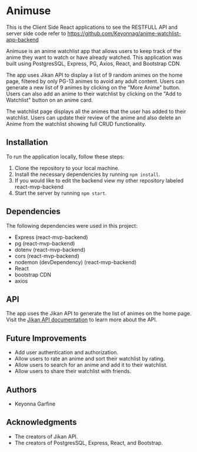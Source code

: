 # Animuse

This is the Client Side React applications to see the RESTFULL API and server side code refer to https://github.com/Keyonnag/anime-watchlist-app-backend

Animuse is an anime watchlist app that allows users to keep track of the anime they want to watch or have already watched. This application was built using PostgresSQL, Express, PG, Axios, React, and Bootstrap CDN.

The app uses Jikan API to display a list of 9 random animes on the home page, filtered by only PG-13 animes to avoid any adult content. Users can generate a new list of 9 animes by clicking on the "More Anime" button. Users can also add an anime to their watchlist by clicking on the "Add to Watchlist" button on an anime card.

The watchlist page displays all the animes that the user has added to their watchlist. Users can update their review of the anime and also delete an Anime from the watchlist showing full CRUD functionality.

## Installation

To run the application locally, follow these steps:

1. Clone the repository to your local machine.
2. Install the necessary dependencies by running `npm install`.
3. If you would like to edit the backend view my other repository labeled react-mvp-backend
4. Start the server by running `npm start`.

## Dependencies

The following dependencies were used in this project:

- Express (react-mvp-backend)
- pg (react-mvp-backend)
- dotenv (react-mvp-backend)
- cors (react-mvp-backend)
- nodemon (devDependency) (react-mvp-backend)
- React
- bootstrap CDN
- axios

## API

The app uses the Jikan API to generate the list of animes on the home page. Visit the [Jikan API documentation](https://jikan.moe/docs) to learn more about the API.

## Future Improvements

- Add user authentication and authorization.
- Allow users to rate an anime and sort their watchlist by rating.
- Allow users to search for an anime and add it to their watchlist.
- Allow users to share their watchlist with friends.

## Authors

- Keyonna Garfine

## Acknowledgments

- The creators of Jikan API.
- The creators of PostgresSQL, Express, React, and Bootstrap.

